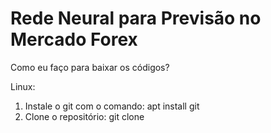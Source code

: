 # Rede Neural para Previsão no Mercado Forex

Como eu faço para baixar os códigos?

Linux:
1. Instale o git com o comando: apt install git
2. Clone o repositório: git clone 

